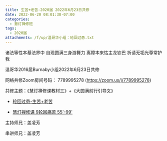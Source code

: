 ```yaml
---
title: 生苦+老苦-2020届 2022年6月23日共修
date: 2022-06-20 08:01:38-07:00
categories:
  - 慧灯禅修班
tags:
  - 2020届
attachments: /f/up/温哥华小组：轮回过患.txt
---
```

诸法等性本基法界中 自现圆满三身游舞力 离障本来怙主龙钦巴 祈请无垢光尊常护我

温哥华2016届Burnaby小组2022年6月23日共修

网络共修Zoom房间号码： 7789995278 (<https://zoom.us/j/7789995278>)

共修主题：《慧灯禅修课教材三》+《大圆满前行引导文》

* [轮回过患-生苦+老苦](/f/up/温哥华小组：轮回过患.txt)

* [慧灯禅修课 9轮回痛苦 55'-99'](https://www.youtube.com/watch?v=ctMXiO8zQPc&list=PLQU9iXcMduTfoo8rKZhj69k-OOas8C1Of&index=10&ab_channel=%E6%85%A7%E7%81%AF%E4%B9%8B%E5%85%89%E7%BD%91%E7%AB%99) 

主持师兄：盖凌芳

串讲师兄：盖凌芳